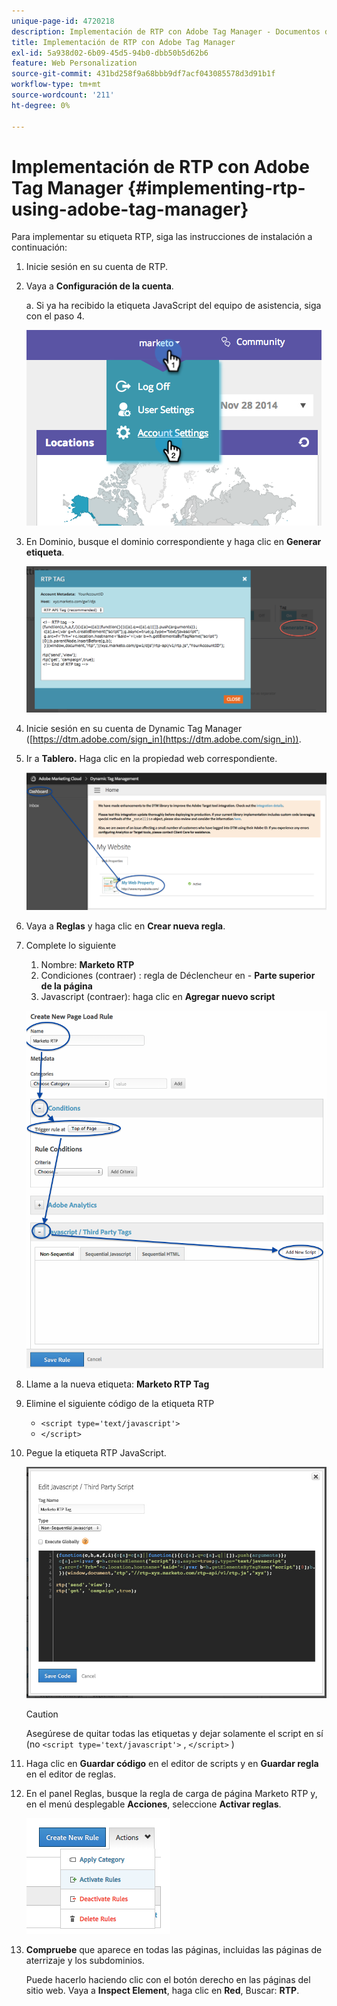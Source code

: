 ```yaml
---
unique-page-id: 4720218
description: Implementación de RTP con Adobe Tag Manager - Documentos de Marketo - Documentación del producto
title: Implementación de RTP con Adobe Tag Manager
exl-id: 5a938d02-6b09-45d5-94b0-dbb50b5d62b6
feature: Web Personalization
source-git-commit: 431bd258f9a68bbb9df7acf043085578d3d91b1f
workflow-type: tm+mt
source-wordcount: '211'
ht-degree: 0%

---
```


# Implementación de RTP con Adobe Tag Manager {#implementing-rtp-using-adobe-tag-manager}

Para implementar su etiqueta RTP, siga las instrucciones de instalación a continuación:

1. Inicie sesión en su cuenta de RTP.

1. Vaya a **Configuración de la cuenta**.

   a. Si ya ha recibido la etiqueta JavaScript del equipo de asistencia, siga con el paso 4.

   ![](assets/image2014-11-30-15-3a19-3a21-4.png)

1. En Dominio, busque el dominio correspondiente y haga clic en **Generar etiqueta**.

   ![](assets/image2014-11-30-15-3a20-3a17-4.png)

1. Inicie sesión en su cuenta de Dynamic Tag Manager ([https://dtm.adobe.com/sign_in](https://dtm.adobe.com/sign_in)).

1. Ir a **Tablero.** Haga clic en la propiedad web correspondiente.

   ![](assets/image2014-12-3-17-3a58-3a17.png)

1. Vaya a **Reglas** y haga clic en **Crear nueva regla**.

1. Complete lo siguiente

   1. Nombre: **Marketo RTP**
   1. Condiciones (contraer) : regla de Déclencheur en - **Parte superior de la página**
   1. Javascript (contraer): haga clic en **Agregar nuevo script**

   ![](assets/image2014-12-3-17-3a59-3a40.png)

1. Llame a la nueva etiqueta: **Marketo RTP Tag**

1. Elimine el siguiente código de la etiqueta RTP

   * `<script type='text/javascript'>`
   * `</script>`

1. Pegue la etiqueta RTP JavaScript.

   ![](assets/image2014-12-3-18-3a3-3a45.png)

   >[!CAUTION]
   >
   >Asegúrese de quitar todas las etiquetas y dejar solamente el script en sí (no `<script type='text/javascript'>` , `</script>` )

1. Haga clic en **Guardar código** en el editor de scripts y en **Guardar regla** en el editor de reglas.

1. En el panel Reglas, busque la regla de carga de página Marketo RTP y, en el menú desplegable **Acciones**, seleccione **Activar reglas**.

   ![](assets/image2014-12-3-18-3a4-3a14.png)

1. **Compruebe** que aparece en todas las páginas, incluidas las páginas de aterrizaje y los subdominios.

   Puede hacerlo haciendo clic con el botón derecho en las páginas del sitio web. Vaya a **Inspect Element**, haga clic en **Red**, Buscar: **RTP**.

